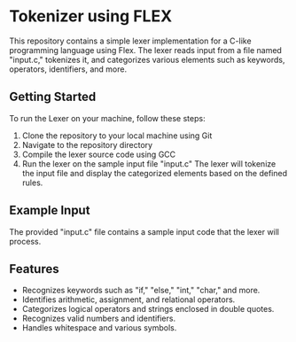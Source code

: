# Tokenizer using FLEX

This repository contains a simple lexer implementation for a C-like programming language using Flex. The lexer reads input from a file named "input.c," tokenizes it, and categorizes various elements such as keywords, operators, identifiers, and more.

## Getting Started

To run the Lexer on your machine, follow these steps:

1. Clone the repository to your local machine using Git
2. Navigate to the repository directory
3. Compile the lexer source code using GCC
4. Run the lexer on the sample input file "input.c"
The lexer will tokenize the input file and display the categorized elements based on the defined rules.

## Example Input

The provided "input.c" file contains a sample input code that the lexer will process.

## Features

- Recognizes keywords such as "if," "else," "int," "char," and more.
- Identifies arithmetic, assignment, and relational operators.
- Categorizes logical operators and strings enclosed in double quotes.
- Recognizes valid numbers and identifiers.
- Handles whitespace and various symbols.






